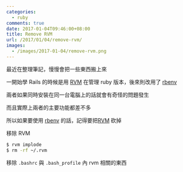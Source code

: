 ```yaml
---
categories:
  - ruby
comments: true
date: 2017-01-04T09:46:00+08:00
title: Remove RVM
url: /2017/01/04/remove-rvm/
images:
  - /images/2017-01-04/remove-rvm.png
---
```


最近在整理筆記，慢慢會把一些東西搬上來

一開始學 Rails 的時候是用 [RVM][rvm] 在管理 ruby 版本，後來則改用了 [rbenv][rbenv]

兩者如果同時安裝在同一台電腦上的話就會有奇怪的問題發生

而且實際上兩者的主要功能都差不多

所以如果要使用 [rbenv][rbenv] 的話，記得要把[RVM][rvm] 砍掉

移除 RVM

```bash
$ rvm implode
$ rm -rf ~/.rvm
```

移除 `.bashrc` 與 `.bash_profile` 內 rvm 相關的東西

[rvm]: https://rvm.io/
[rbenv]: https://github.com/rbenv/rbenv